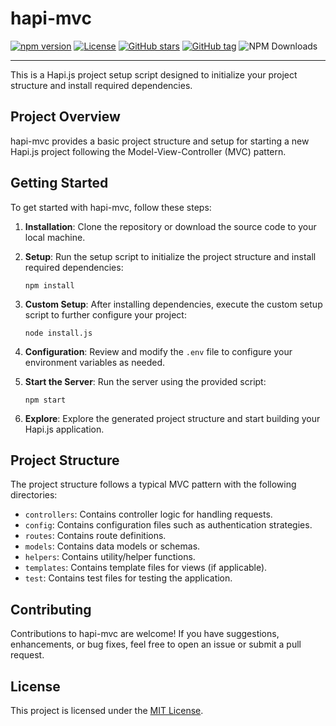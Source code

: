 # hapi-mvc
[![npm version](https://img.shields.io/npm/v/hapi-mvc.svg?style=badge)](https://www.npmjs.com/package/hapi-mvc)
[![License](https://img.shields.io/github/license/the-provost/hapi-mvc.svg?style=badge)](LICENSE)
[![GitHub stars](https://img.shields.io/github/stars/the-provost/hapi-mvc.svg?style=badge)](https://github.com/the-provost/hapi-mvc/stargazers)
[![GitHub tag](https://img.shields.io/github/tag/the-provost/nevm-mvc-scaffold.svg?style=badge)](https://github.com/the-provost/hapi-mvc/tags)
![NPM Downloads](https://img.shields.io/npm/dt/hapi-mvc)

---

This is a Hapi.js project setup script designed to initialize your project structure and install required dependencies.

## Project Overview

hapi-mvc provides a basic project structure and setup for starting a new Hapi.js project following the Model-View-Controller (MVC) pattern.

## Getting Started

To get started with hapi-mvc, follow these steps:

1. **Installation**: Clone the repository or download the source code to your local machine.

2. **Setup**: Run the setup script to initialize the project structure and install required dependencies:
    ```
    npm install
    ```

3. **Custom Setup**: After installing dependencies, execute the custom setup script to further configure your project:
    ```
    node install.js
    ```

4. **Configuration**: Review and modify the `.env` file to configure your environment variables as needed.

5. **Start the Server**: Run the server using the provided script:
    ```
    npm start
    ```

6. **Explore**: Explore the generated project structure and start building your Hapi.js application.

## Project Structure

The project structure follows a typical MVC pattern with the following directories:

- `controllers`: Contains controller logic for handling requests.
- `config`: Contains configuration files such as authentication strategies.
- `routes`: Contains route definitions.
- `models`: Contains data models or schemas.
- `helpers`: Contains utility/helper functions.
- `templates`: Contains template files for views (if applicable).
- `test`: Contains test files for testing the application.

## Contributing

Contributions to hapi-mvc are welcome! If you have suggestions, enhancements, or bug fixes, feel free to open an issue or submit a pull request.

## License

This project is licensed under the [MIT License](LICENSE).
